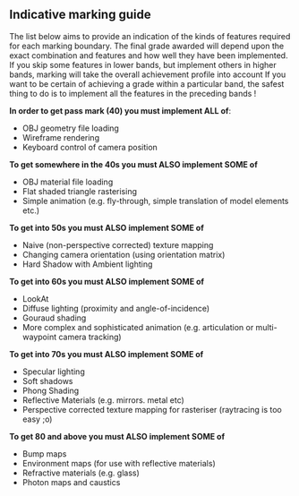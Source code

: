 ## Indicative marking guide

The list below aims to provide an indication of the kinds of features required for each marking boundary.
The final grade awarded will depend upon the exact combination and features and how well they have been implemented.
If you skip some features in lower bands, but implement others in higher bands, marking will take the overall achievement profile into account
If you want to be certain of achieving a grade within a particular band, the safest thing to do is to implement all the features in the preceding bands !

**In order to get pass mark (40) you must implement ALL of**:
- OBJ geometry file loading
- Wireframe rendering
- Keyboard control of camera position

**To get somewhere in the 40s you must ALSO implement SOME of**
- OBJ material file loading
- Flat shaded triangle rasterising
- Simple animation (e.g. fly-through, simple translation of model elements etc.)

**To get into 50s you must ALSO implement SOME of**
- Naive (non-perspective corrected) texture mapping
- Changing camera orientation (using orientation matrix)
- Hard Shadow with Ambient lighting

**To get into 60s you must ALSO implement SOME of**
- LookAt
- Diffuse lighting (proximity and angle-of-incidence)
- Gouraud shading
- More complex and sophisticated animation (e.g. articulation or multi-waypoint camera tracking)

**To get into 70s you must ALSO implement SOME of**
- Specular lighting
- Soft shadows
- Phong Shading
- Reflective Materials (e.g. mirrors. metal etc)
- Perspective corrected texture mapping for rasteriser (raytracing is too easy ;o)

**To get 80 and above you must ALSO implement SOME of**
- Bump maps
- Environment maps (for use with reflective materials)
- Refractive materials (e.g. glass)
- Photon maps and caustics
